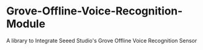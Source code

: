 # Grove-Offline-Voice-Recognition-Module
A library to Integrate Seeed Studio's Grove Offline Voice Recognition Sensor
